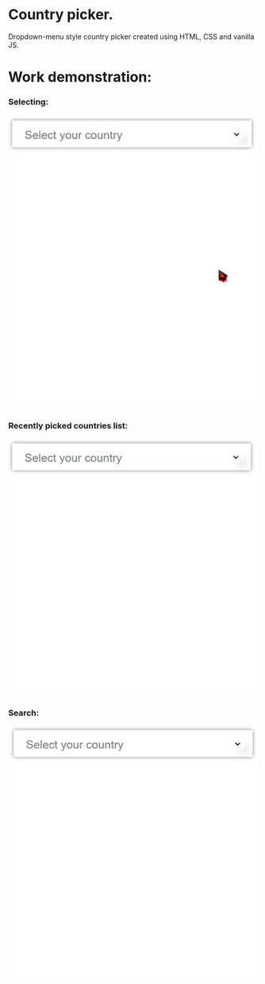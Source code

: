 # Country picker.

Dropdown-menu style country picker created using HTML, CSS and vanilla JS.

# Work demonstration:

### Selecting:

![selecting](/readme-gifs/selecting.gif)

### Recently picked countries list: 

![fav-demonstration](/readme-gifs/fav-demonstration.gif)

### Search:

![search](/readme-gifs/search.gif)